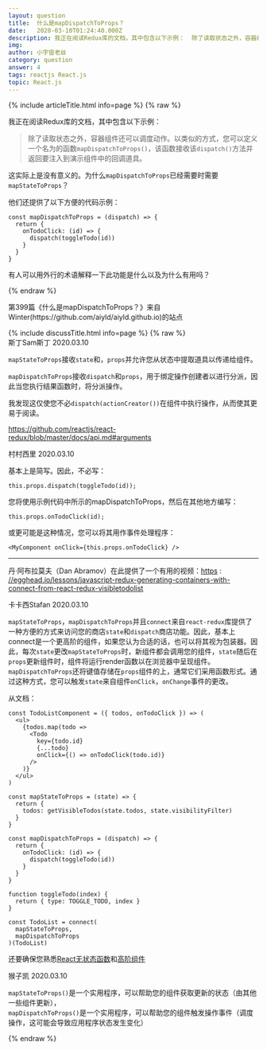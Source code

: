 ```yaml
---
layout: question
title:  什么是mapDispatchToProps？
date:   2020-03-10T01:24:40.000Z
description: 我正在阅读Redux库的文档，其中包含以下示例：  除了读取状态之外，容器组件还可以调度动作。以类似的方式，您可以定义一个名为的函数mapDispa...
img: 
author: 小宇宙老丝
category: question
answer: 4
tags: reactjs React.js
topic: React.js
---
```

<div class="article-root">
  <div class="article">
    {% include articleTitle.html info=page %}
    {% raw %}
    <div class="article-content"><p><font style="vertical-align: inherit;"><font style="vertical-align: inherit;">我正在阅读Redux库的文档，其中包含以下示例：</font></font></p>

<blockquote>
  <p><font style="vertical-align: inherit;"><font style="vertical-align: inherit;">除了读取状态之外，容器组件还可以调度动作。</font><font style="vertical-align: inherit;">以类似的方式，您可以定义一个名为的函数</font></font><code>mapDispatchToProps()</code><font style="vertical-align: inherit;"><font style="vertical-align: inherit;">，</font><font style="vertical-align: inherit;">该函数</font><font style="vertical-align: inherit;">接收该</font></font><code>dispatch()</code><font style="vertical-align: inherit;"><font style="vertical-align: inherit;">方法并返回要注入到演示组件中的回调道具。</font></font></p>
</blockquote>

<p><font style="vertical-align: inherit;"><font style="vertical-align: inherit;">这实际上是没有意义的。</font><font style="vertical-align: inherit;">为什么</font></font><code>mapDispatchToProps</code><font style="vertical-align: inherit;"><font style="vertical-align: inherit;">已经</font><font style="vertical-align: inherit;">需要</font><font style="vertical-align: inherit;">时需要</font></font><code>mapStateToProps</code><font style="vertical-align: inherit;"><font style="vertical-align: inherit;">？</font></font></p>

<p><font style="vertical-align: inherit;"><font style="vertical-align: inherit;">他们还提供了以下方便的代码示例：</font></font></p>

<pre><code>const mapDispatchToProps = (dispatch) =&gt; {<font></font>
  return {<font></font>
    onTodoClick: (id) =&gt; {<font></font>
      dispatch(toggleTodo(id))<font></font>
    }<font></font>
  }<font></font>
}<font></font>
</code></pre>

<p><font style="vertical-align: inherit;"><font style="vertical-align: inherit;">有人可以用外行的术语解释一下此功能是什么以及为什么有用吗？</font></font></p></div>
    {% endraw %}
  </div>
  <p class="winter_mark">第399篇《什么是mapDispatchToProps？》来自Winter(https://github.com/aiyld/aiyld.github.io)的站点</p>
  <div class="discuss-wrapper">
    {% include discussTitle.html info=page %}
    {% raw %}
    <div class="discuss-item">
        <div class="discuss-parent">
          <div class="discuss-meta">
            <span class="discuss-user">斯丁Sam斯丁</span>
            <span class="discuss-time">2020.03.10</span>
          </div>
          <div class="discuss-comment"><p><code>mapStateToProps</code><font style="vertical-align: inherit;"><font style="vertical-align: inherit;">接收</font></font><code>state</code><font style="vertical-align: inherit;"><font style="vertical-align: inherit;">和，</font></font><code>props</code><font style="vertical-align: inherit;"><font style="vertical-align: inherit;">并允许您从状态中提取道具以传递给组件。</font></font></p>

<p><code>mapDispatchToProps</code><font style="vertical-align: inherit;"><font style="vertical-align: inherit;">接收</font></font><code>dispatch</code><font style="vertical-align: inherit;"><font style="vertical-align: inherit;">和</font></font><code>props</code><font style="vertical-align: inherit;"><font style="vertical-align: inherit;">，用于绑定操作创建者以进行分派，因此当您执行结果函数时，将分派操作。</font></font></p>

<p><font style="vertical-align: inherit;"><font style="vertical-align: inherit;">我发现这仅使您不必</font></font><code>dispatch(actionCreator())</code><font style="vertical-align: inherit;"><font style="vertical-align: inherit;">在组件中执行操作，从而使其更易于阅读。</font></font></p>

<p><a href="https://github.com/reactjs/react-redux/blob/master/docs/api.md#arguments" rel="nofollow noreferrer"><font style="vertical-align: inherit;"><font style="vertical-align: inherit;">https://github.com/reactjs/react-redux/blob/master/docs/api.md#arguments</font></font></a></p></div>
        </div></div><div class="discuss-item">
        <div class="discuss-parent">
          <div class="discuss-meta">
            <span class="discuss-user">村村西里</span>
            <span class="discuss-time">2020.03.10</span>
          </div>
          <div class="discuss-comment"><p><font style="vertical-align: inherit;"><font style="vertical-align: inherit;">基本上是简写。</font><font style="vertical-align: inherit;">因此，不必写：</font></font></p>

<pre><code>this.props.dispatch(toggleTodo(id));
</code></pre>

<p><font style="vertical-align: inherit;"><font style="vertical-align: inherit;">您将使用示例代码中所示的mapDispatchToProps，然后在其他地方编写：</font></font></p>

<pre><code>this.props.onTodoClick(id);
</code></pre>

<p><font style="vertical-align: inherit;"><font style="vertical-align: inherit;">或更可能是这种情况，您可以将其用作事件处理程序：</font></font></p>

<pre><code>&lt;MyComponent onClick={this.props.onTodoClick} /&gt;
</code></pre>

<hr>

<p><font style="vertical-align: inherit;"><font style="vertical-align: inherit;">丹·阿布拉莫夫（Dan Abramov）在此提供了一个有用的视频：</font><a href="https://egghead.io/lessons/javascript-redux-generating-containers-with-connect-from-react-redux-visibletodolist" rel="noreferrer"><font style="vertical-align: inherit;">https</font></a><font style="vertical-align: inherit;"> : </font></font><a href="https://egghead.io/lessons/javascript-redux-generating-containers-with-connect-from-react-redux-visibletodolist" rel="noreferrer"><font style="vertical-align: inherit;"><font style="vertical-align: inherit;">//egghead.io/lessons/javascript-redux-generating-containers-with-connect-from-react-redux-visibletodolist</font></font></a></p></div>
        </div></div><div class="discuss-item">
        <div class="discuss-parent">
          <div class="discuss-meta">
            <span class="discuss-user">卡卡西Stafan</span>
            <span class="discuss-time">2020.03.10</span>
          </div>
          <div class="discuss-comment"><p><code>mapStateToProps</code><font style="vertical-align: inherit;"><font style="vertical-align: inherit;">，</font></font><code>mapDispatchToProps</code><font style="vertical-align: inherit;"><font style="vertical-align: inherit;">并且</font></font><code>connect</code><font style="vertical-align: inherit;"><font style="vertical-align: inherit;">来自</font></font><code>react-redux</code><font style="vertical-align: inherit;"><font style="vertical-align: inherit;">库提供了一种方便的方式来访问您</font><font style="vertical-align: inherit;">的商店</font></font><code>state</code><font style="vertical-align: inherit;"><font style="vertical-align: inherit;">和</font></font><code>dispatch</code><font style="vertical-align: inherit;"><font style="vertical-align: inherit;">商店功能。</font><font style="vertical-align: inherit;">因此，基本上connect是一个更高阶的组件，如果您认为合适的话，也可以将其视为包装器。</font><font style="vertical-align: inherit;">因此，每次</font></font><code>state</code><font style="vertical-align: inherit;"><font style="vertical-align: inherit;">更改</font></font><code>mapStateToProps</code><font style="vertical-align: inherit;"><font style="vertical-align: inherit;">时，新</font><font style="vertical-align: inherit;">组件都会调用您的组件，</font></font><code>state</code><font style="vertical-align: inherit;"><font style="vertical-align: inherit;">随后在</font></font><code>props</code><font style="vertical-align: inherit;"><font style="vertical-align: inherit;">更新组件时，组件将运行render函数以在浏览器中呈现组件。</font></font><code>mapDispatchToProps</code><font style="vertical-align: inherit;"><font style="vertical-align: inherit;">还将键值存储在</font></font><code>props</code><font style="vertical-align: inherit;"><font style="vertical-align: inherit;">组件的上，通常它们采用函数形式。</font><font style="vertical-align: inherit;">通过这种方式，您可以触发</font></font><code>state</code><font style="vertical-align: inherit;"><font style="vertical-align: inherit;">来自组件</font></font><code>onClick</code><font style="vertical-align: inherit;"><font style="vertical-align: inherit;">，</font></font><code>onChange</code><font style="vertical-align: inherit;"><font style="vertical-align: inherit;">事件的</font><font style="vertical-align: inherit;">更改</font><font style="vertical-align: inherit;">。</font></font></p>

<p><font style="vertical-align: inherit;"><font style="vertical-align: inherit;">从文档：</font></font></p>

<pre><code>const TodoListComponent = ({ todos, onTodoClick }) =&gt; (<font></font>
  &lt;ul&gt;<font></font>
    {todos.map(todo =&gt;<font></font>
      &lt;Todo<font></font>
        key={todo.id}<font></font>
        {...todo}<font></font>
        onClick={() =&gt; onTodoClick(todo.id)}<font></font>
      /&gt;<font></font>
    )}<font></font>
  &lt;/ul&gt;<font></font>
)<font></font>
<font></font>
const mapStateToProps = (state) =&gt; {<font></font>
  return {<font></font>
    todos: getVisibleTodos(state.todos, state.visibilityFilter)<font></font>
  }<font></font>
}<font></font>
<font></font>
const mapDispatchToProps = (dispatch) =&gt; {<font></font>
  return {<font></font>
    onTodoClick: (id) =&gt; {<font></font>
      dispatch(toggleTodo(id))<font></font>
    }<font></font>
  }<font></font>
}<font></font>
<font></font>
function toggleTodo(index) {<font></font>
  return { type: TOGGLE_TODO, index }<font></font>
}<font></font>
<font></font>
const TodoList = connect(<font></font>
  mapStateToProps,<font></font>
  mapDispatchToProps<font></font>
)(TodoList) <font></font>
</code></pre>

<p><font style="vertical-align: inherit;"><font style="vertical-align: inherit;">还要确保您熟悉</font></font><a href="https://facebook.github.io/react/docs/reusable-components.html#stateless-functions" rel="noreferrer"><font style="vertical-align: inherit;"><font style="vertical-align: inherit;">React无状态函数</font></font></a><font style="vertical-align: inherit;"><font style="vertical-align: inherit;">和</font></font><a href="https://medium.com/@dan_abramov/mixins-are-dead-long-live-higher-order-components-94a0d2f9e750#.8hdi3n2wx" rel="noreferrer"><font style="vertical-align: inherit;"><font style="vertical-align: inherit;">高阶组件</font></font></a></p></div>
        </div></div><div class="discuss-item">
        <div class="discuss-parent">
          <div class="discuss-meta">
            <span class="discuss-user">猴子凯</span>
            <span class="discuss-time">2020.03.10</span>
          </div>
          <div class="discuss-comment"><p><code>mapStateToProps()</code><font style="vertical-align: inherit;"><font style="vertical-align: inherit;">是一个实用程序，可以帮助您的组件获取更新的状态（由其他一些组件更新），</font></font><br>
<code>mapDispatchToProps()</code><font style="vertical-align: inherit;"><font style="vertical-align: inherit;">是一个实用程序，可以帮助您的组件触发操作事件（调度操作，这可能会导致应用程序状态发生变化）</font></font></p></div>
        </div></div>
    {% endraw %}
  </div>
<div>
